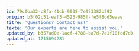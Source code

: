 ```yaml
---
id: 79c0ba32-c8fa-41cb-9038-7e953382b292
origin: b5f02c51-eaf3-4523-985f-fe5f8dd5eaae
titre: 'Questions? Contact us!'
texte: 'Our experts are here to assist you.'
updated_by: b357ad0e-1acf-4788-ba7d-7e1f18fcd7d0
updated_at: 1715694281
---
```

